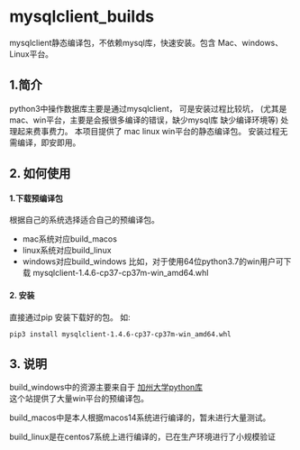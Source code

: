# mysqlclient_builds
mysqlclient静态编译包，不依赖mysql库，快速安装。包含 Mac、windows、Linux平台。
## 1.简介
python3中操作数据库主要是通过mysqlclient， 可是安装过程比较坑，
(尤其是mac、win平台，主要是会报很多编译的错误，缺少mysql库  缺少编译环境等)
处理起来费事费力。 
本项目提供了 mac  linux win平台的静态编译包。 安装过程无需编译，即安即用。

## 2. 如何使用
#### 1.下载预编译包
根据自己的系统选择适合自己的预编译包。
-  mac系统对应build_macos
-  linux系统对应build_linux
-  windows对应build_windows
比如，对于使用64位python3.7的win用户可下载
mysqlclient-1.4.6-cp37-cp37m-win_amd64.whl

#### 2. 安装
直接通过pip 安装下载好的包。
如:
```shell script
pip3 install mysqlclient-1.4.6-cp37-cp37m-win_amd64.whl
```

## 3. 说明
build_windows中的资源主要来自于 
[加州大学python库](https://www.lfd.uci.edu/~gohlke/pythonlibs/)  
这个站提供了大量win平台的预编译包。

build_macos中是本人根据macos14系统进行编译的，暂未进行大量测试。

build_linux是在centos7系统上进行编译的，已在生产环境进行了小规模验证





